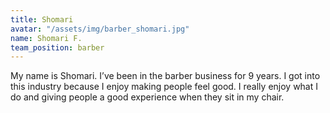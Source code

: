 ```yaml
---
title: Shomari
avatar: "/assets/img/barber_shomari.jpg"
name: Shomari F.
team_position: barber
---
```


My name is Shomari. I’ve been in the barber business for 9 years. I got into this industry because I enjoy making people feel good. I really enjoy what I do and giving people a good experience when they sit in my chair.
